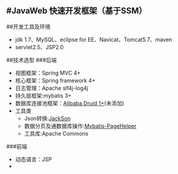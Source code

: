 
#JavaWeb 快速开发框架（基于SSM）
----------

##开发工具及环境

* jdk 1.7、MySQL、eclipse for EE、Navicat、Tomcat5.7、maven
* servlet2.5、JSP2.0

##技术选型
###后端
* 视图框架：Spring MVC 4+
* 核心框架：Spring framework 4+
* 日志管理：Apache slf4j-log4j
* 持久层框架:mybatis 3+
* 数据库连接池框架：[Alibaba Druid 1+](https://github.com/alibaba/druid)(未添加)
* 工具类
   * Json转换:[JackSon](https://github.com/FasterXML/jackson)
   * 数据分页及通数据库操作:[Mybatis-PageHelper](https://github.com/pagehelper/Mybatis-PageHelper)
   * 工具库:Apache Commons
   




###前端
* 动态语言：JSP
* 